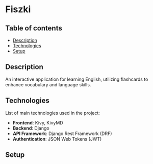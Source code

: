 # Fiszki

## Table of contents
* [Description](#description)
* [Technologies](#technologies)
* [Setup](#setup)

## Description
An interactive application for learning English, utilizing flashcards to enhance vocabulary and language skills.

## Technologies
List of main technologies used in the project:

- **Frontend**: Kivy, KivyMD
- **Backend**: Django
- **API Framework**: Django Rest Framework (DRF)
- **Authentication**: JSON Web Tokens (JWT)

## Setup

